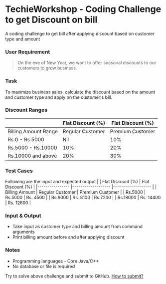 # TechieWorkshop - Coding Challenge to get Discount on bill
A coding challenge to get bill after applying discount based on customer type and amount


### User Requirement
> On the eve of New Year, we want to offer seasonal discounts to our customers to grow business.

### Task
To maximize business sales, calculate the discount based on the amount and customer type and apply on the customer's bill.

### Discount Ranges
|                      	| Flat Discount (%) 	| Flat Discount (%) 	|
|----------------------	|-------------------	|-------------------	|
| Billing Amount Range 	| Regular Customer  	| Premium Customer  	|
|    Rs.0 - Rs.5000    	|        Nil        	|        10%        	|
|  Rs.5000 - Rs.10000  	|        10%        	|        20%        	|
|  Rs.10000 and above  	|        20%        	|        30%        	|

### Test Cases
Following are the input and expected output
|                	| Flat Discount (%) 	| Flat Discount (%) 	|
|----------------	|-------------------	|-------------------	|
| Billing Amount 	| Regular Customer  	| Premium Customer  	|
|     Rs.5000    	|      Rs.5000      	|      Rs. 4500     	|
|     Rs.9000    	|      Rs. 8100     	|      Rs.7200      	|
|    Rs.18000    	|     Rs. 14400     	|     Rs. 12600     	|

### Input & Output
* Take input as customer type and billing amount from command arguments
* Print billing amount before and after applying discount

### Notes
* Programming languages - Core Java/C++
* No database or file is required

Try to solve above challenge and submit to GitHub. [How to submit?]


[How to submit?]: https://github.com/techieworkshop/discount-coding-challenge/tree/master/submission

